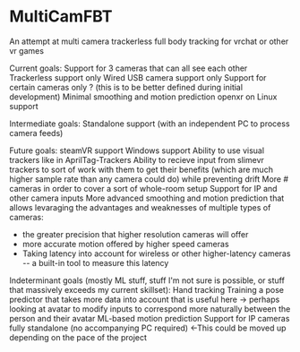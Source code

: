 # MultiCamFBT
An attempt at multi camera trackerless full body tracking for vrchat or other vr games


Current goals:
Support for 3 cameras that can all see each other
Trackerless support only
Wired USB camera support only
Support for certain cameras only ? (this is to be better defined during initial development)
Minimal smoothing and motion prediction
openxr on Linux support

Intermediate goals:
Standalone support (with an independent PC to process camera feeds)

Future goals:
steamVR support
Windows support
Ability to use visual trackers like in AprilTag-Trackers
Ability to recieve input from slimevr trackers to sort of work with them to get their benefits (which are much higher sample rate than any camera could do) while preventing drift
More # cameras in order to cover a sort of whole-room setup
Support for IP and other camera inputs
More advanced smoothing and motion prediction that allows levaraging the advantages and weaknesses of multiple types of cameras:  
  - the greater precision that higher resolution cameras will offer
  - more accurate motion offered by higher speed cameras
  - Taking latency into account for wireless or other higher-latency cameras -- a built-in tool to measure this latency

Indeterminant goals (mostly ML stuff, stuff I'm not sure is possible, or stuff that massively exceeds my current skillset):
Hand tracking
Training a pose predictor that takes more data into account that is useful here -> perhaps looking at avatar to modify inputs to correspond more naturally between the person and their avatar
ML-based motion prediction
Support for IP cameras fully standalone (no accompanying PC required) <-This could be moved up depending on the pace of the project
